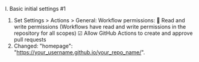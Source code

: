 I. Basic initial settings #1

1. Set Settings > Actions > General:
   Workflow permissions:
   🔘 Read and write permissions (Workflows have read and write permissions in the repository for all scopes)
   ☑  Allow GitHub Actions to create and approve pull requests
2. Changed: "homepage": "https://your_username.github.io/your_repo_name/".